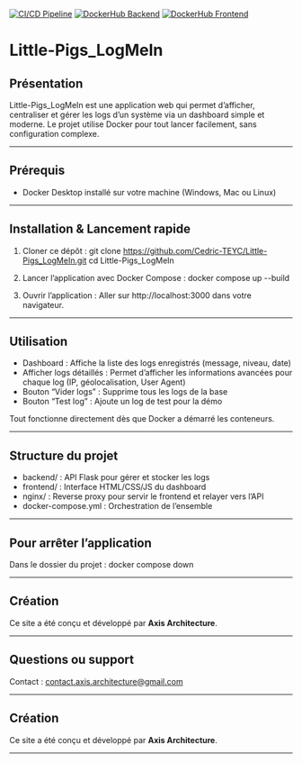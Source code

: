 [![CI/CD Pipeline](https://github.com/Cedric-TEYC/Little-Pigs_LogMeIn/actions/workflows/docker-publish.yml/badge.svg)](https://github.com/Cedric-TEYC/Little-Pigs_LogMeIn/actions)
[![DockerHub Backend](https://img.shields.io/docker/v/cedricteyc/littlepigs-backend?label=Backend%20DockerHub)](https://hub.docker.com/r/cedricteyc/littlepigs-backend)
[![DockerHub Frontend](https://img.shields.io/docker/v/cedricteyc/littlepigs-frontend?label=Frontend%20DockerHub)](https://hub.docker.com/r/cedricteyc/littlepigs-frontend)

# Little-Pigs_LogMeIn

## Présentation

Little-Pigs_LogMeIn est une application web qui permet d’afficher, centraliser et gérer les logs d’un système via un dashboard simple et moderne.
Le projet utilise Docker pour tout lancer facilement, sans configuration complexe.

---

## Prérequis

- Docker Desktop installé sur votre machine (Windows, Mac ou Linux)

---

## Installation & Lancement rapide

1. Cloner ce dépôt :
   git clone https://github.com/Cedric-TEYC/Little-Pigs_LogMeIn.git
   cd Little-Pigs_LogMeIn

2. Lancer l’application avec Docker Compose :
   docker compose up --build

3. Ouvrir l’application :
   Aller sur http://localhost:3000 dans votre navigateur.

---

## Utilisation

- Dashboard : Affiche la liste des logs enregistrés (message, niveau, date)
- Afficher logs détaillés : Permet d’afficher les informations avancées pour chaque log (IP, géolocalisation, User Agent)
- Bouton “Vider logs” : Supprime tous les logs de la base
- Bouton “Test log” : Ajoute un log de test pour la démo

Tout fonctionne directement dès que Docker a démarré les conteneurs.

---

## Structure du projet

- backend/ : API Flask pour gérer et stocker les logs
- frontend/ : Interface HTML/CSS/JS du dashboard
- nginx/ : Reverse proxy pour servir le frontend et relayer vers l’API
- docker-compose.yml : Orchestration de l’ensemble

---

## Pour arrêter l’application

Dans le dossier du projet :
   docker compose down

---

## Création

Ce site a été conçu et développé par **Axis Architecture**.

---

## Questions ou support

Contact : contact.axis.architecture@gmail.com

---

## Création

Ce site a été conçu et développé par **Axis Architecture**.

---

